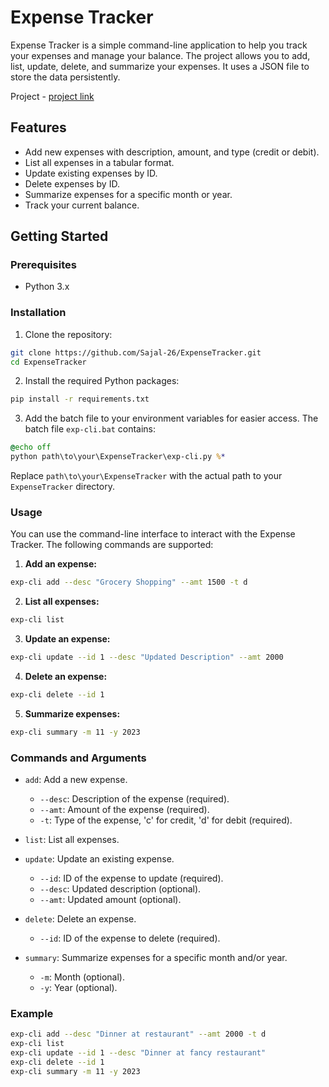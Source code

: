 # Expense Tracker

Expense Tracker is a simple command-line application to help you track your expenses and manage your balance. The project allows you to add, list, update, delete, and summarize your expenses. It uses a JSON file to store the data persistently.

Project - [project link](https://roadmap.sh/projects/expense-tracker)

## Features

- Add new expenses with description, amount, and type (credit or debit).
- List all expenses in a tabular format.
- Update existing expenses by ID.
- Delete expenses by ID.
- Summarize expenses for a specific month or year.
- Track your current balance.

## Getting Started

### Prerequisites

- Python 3.x

### Installation

1. Clone the repository:

```sh
git clone https://github.com/Sajal-26/ExpenseTracker.git
cd ExpenseTracker
```

2. Install the required Python packages:

```sh
pip install -r requirements.txt
```

3. Add the batch file to your environment variables for easier access. The batch file `exp-cli.bat` contains:

```bat
@echo off
python path\to\your\ExpenseTracker\exp-cli.py %*
```

Replace `path\to\your\ExpenseTracker` with the actual path to your `ExpenseTracker` directory.

### Usage

You can use the command-line interface to interact with the Expense Tracker. The following commands are supported:

1. **Add an expense:**

```sh
exp-cli add --desc "Grocery Shopping" --amt 1500 -t d
```

2. **List all expenses:**

```sh
exp-cli list
```

3. **Update an expense:**

```sh
exp-cli update --id 1 --desc "Updated Description" --amt 2000
```

4. **Delete an expense:**

```sh
exp-cli delete --id 1
```

5. **Summarize expenses:**

```sh
exp-cli summary -m 11 -y 2023
```

### Commands and Arguments

- `add`: Add a new expense.
  - `--desc`: Description of the expense (required).
  - `--amt`: Amount of the expense (required).
  - `-t`: Type of the expense, 'c' for credit, 'd' for debit (required).

- `list`: List all expenses.

- `update`: Update an existing expense.
  - `--id`: ID of the expense to update (required).
  - `--desc`: Updated description (optional).
  - `--amt`: Updated amount (optional).

- `delete`: Delete an expense.
  - `--id`: ID of the expense to delete (required).

- `summary`: Summarize expenses for a specific month and/or year.
  - `-m`: Month (optional).
  - `-y`: Year (optional).

### Example

```sh
exp-cli add --desc "Dinner at restaurant" --amt 2000 -t d
exp-cli list
exp-cli update --id 1 --desc "Dinner at fancy restaurant"
exp-cli delete --id 1
exp-cli summary -m 11 -y 2023
```
